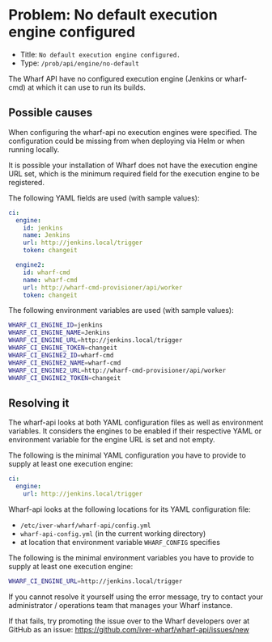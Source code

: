 # Problem: No default execution engine configured

<!-- panels:start -->

<!-- div:right-panel -->

- Title: `No default execution engine configured.`
- Type: `/prob/api/engine/no-default`

<!-- div:left-panel -->

The Wharf API have no configured execution engine (Jenkins or wharf-cmd) at
which it can use to run its builds.

<!-- panels:end -->

## Possible causes

When configuring the wharf-api no execution engines were specified. The
configuration could be missing from when deploying via Helm or when running
locally.

It is possible your installation of Wharf does not have the execution engine
URL set, which is the minimum required field for the execution engine to be
registered.

The following YAML fields are used (with sample values):

```yaml
ci:
  engine:
    id: jenkins
    name: Jenkins
    url: http://jenkins.local/trigger
    token: changeit

  engine2:
    id: wharf-cmd
    name: wharf-cmd
    url: http://wharf-cmd-provisioner/api/worker
    token: changeit
```

The following environment variables are used (with sample values):

```bash
WHARF_CI_ENGINE_ID=jenkins
WHARF_CI_ENGINE_NAME=Jenkins
WHARF_CI_ENGINE_URL=http://jenkins.local/trigger
WHARF_CI_ENGINE_TOKEN=changeit
WHARF_CI_ENGINE2_ID=wharf-cmd
WHARF_CI_ENGINE2_NAME=wharf-cmd
WHARF_CI_ENGINE2_URL=http://wharf-cmd-provisioner/api/worker
WHARF_CI_ENGINE2_TOKEN=changeit
```

## Resolving it

The wharf-api looks at both YAML configuration files as well as environment
variables. It considers the engines to be enabled if their respective YAML or
environment variable for the engine URL is set and not empty.

The following is the minimal YAML configuration you have to provide to supply
at least one execution engine:

```yaml
ci:
  engine:
    url: http://jenkins.local/trigger
```

Wharf-api looks at the following locations for its YAML configuration file:

- `/etc/iver-wharf/wharf-api/config.yml`
- `wharf-api-config.yml` (in the current working directory)
- at location that environment variable `WHARF_CONFIG` specifies

The following is the minimal environment variables you have to provide to supply
at least one execution engine:

```bash
WHARF_CI_ENGINE_URL=http://jenkins.local/trigger
```

If you cannot resolve it yourself using the error message, try to contact your
administrator / operations team that manages your Wharf instance.

If that fails, try promoting the issue over to the Wharf developers over at
GitHub as an issue: <https://github.com/iver-wharf/wharf-api/issues/new>
